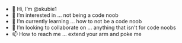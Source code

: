 - 👋 Hi, I’m @skubie1
- 👀 I’m interested in ... not being a code noob
- 🌱 I’m currently learning ... how to not be a code noob
- 💞️ I’m looking to collaborate on ... anything that isn't for code noobs
- 📫 How to reach me ... extend your arm and poke me

<!---
skubie1/skubie1 is a ✨ special ✨ repository because its `README.md` (this file) appears on your GitHub profile.
You can click the Preview link to take a look at your changes.
--->
